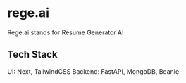 # rege.ai

Rege.ai stands for Resume Generator AI

## Tech Stack

UI: Next, TailwindCSS
Backend: FastAPI, MongoDB, Beanie
